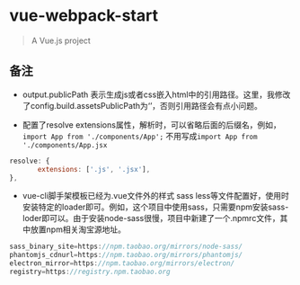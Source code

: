 # vue-webpack-start

> A Vue.js project

## 备注

- output.publicPath 表示生成js或者css嵌入html中的引用路径。这里，我修改了config.build.assetsPublicPath为‘’，否则引用路径会有点小问题。

- 配置了resolve extensions属性，解析时，可以省略后面的后缀名，例如，`import App from './components/App';` 不用写成`import App from './components/App.jsx`
```javascript
resolve: {
       extensions: ['.js', '.jsx'],
},
```
- vue-cli脚手架模板已经为.vue文件外的样式 sass less等文件配置好，使用时安装特定的loader即可。例如，这个项目中使用sass，只需要npm安装sass-loder即可以。由于安装node-sass很慢，项目中新建了一个.npmrc文件，其中放置npm相关淘宝源地址。
```javascript
sass_binary_site=https://npm.taobao.org/mirrors/node-sass/
phantomjs_cdnurl=https://npm.taobao.org/mirrors/phantomjs/
electron_mirror=https://npm.taobao.org/mirrors/electron/
registry=https://registry.npm.taobao.org
```
